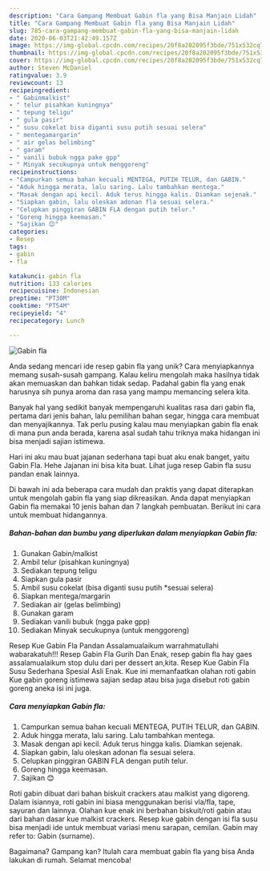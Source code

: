 ```yaml
---
description: "Cara Gampang Membuat Gabin fla yang Bisa Manjain Lidah"
title: "Cara Gampang Membuat Gabin fla yang Bisa Manjain Lidah"
slug: 785-cara-gampang-membuat-gabin-fla-yang-bisa-manjain-lidah
date: 2020-06-03T21:42:49.157Z
image: https://img-global.cpcdn.com/recipes/20f8a202095f3bde/751x532cq70/gabin-fla-foto-resep-utama.jpg
thumbnail: https://img-global.cpcdn.com/recipes/20f8a202095f3bde/751x532cq70/gabin-fla-foto-resep-utama.jpg
cover: https://img-global.cpcdn.com/recipes/20f8a202095f3bde/751x532cq70/gabin-fla-foto-resep-utama.jpg
author: Steven McDaniel
ratingvalue: 3.9
reviewcount: 13
recipeingredient:
- " Gabinmalkist"
- " telur pisahkan kuningnya"
- " tepung teligu"
- " gula pasir"
- " susu cokelat bisa diganti susu putih sesuai selera"
- " mentegamargarin"
- " air gelas belimbing"
- " garam"
- " vanili bubuk ngga pake gpp"
- " Minyak secukupnya untuk menggoreng"
recipeinstructions:
- "Campurkan semua bahan kecuali MENTEGA, PUTIH TELUR, dan GABIN."
- "Aduk hingga merata, lalu saring. Lalu tambahkan mentega."
- "Masak dengan api kecil. Aduk terus hingga kalis. Diamkan sejenak."
- "Siapkan gabin, lalu oleskan adonan fla sesuai selera."
- "Celupkan pinggiran GABIN FLA dengan putih telur."
- "Goreng hingga keemasan."
- "Sajikan 😊"
categories:
- Resep
tags:
- gabin
- fla

katakunci: gabin fla 
nutrition: 133 calories
recipecuisine: Indonesian
preptime: "PT30M"
cooktime: "PT54M"
recipeyield: "4"
recipecategory: Lunch

---
```



![Gabin fla](https://img-global.cpcdn.com/recipes/20f8a202095f3bde/751x532cq70/gabin-fla-foto-resep-utama.jpg)

Anda sedang mencari ide resep gabin fla yang unik? Cara menyiapkannya memang susah-susah gampang. Kalau keliru mengolah maka hasilnya tidak akan memuaskan dan bahkan tidak sedap. Padahal gabin fla yang enak harusnya sih punya aroma dan rasa yang mampu memancing selera kita.

Banyak hal yang sedikit banyak mempengaruhi kualitas rasa dari gabin fla, pertama dari jenis bahan, lalu pemilihan bahan segar, hingga cara membuat dan menyajikannya. Tak perlu pusing kalau mau menyiapkan gabin fla enak di mana pun anda berada, karena asal sudah tahu triknya maka hidangan ini bisa menjadi sajian istimewa.

Hari ini aku mau buat jajanan sederhana tapi buat aku enak banget, yaitu Gabin Fla. Hehe Jajanan ini bisa kita buat. Lihat juga resep Gabin fla susu pandan enak lainnya.


Di bawah ini ada beberapa cara mudah dan praktis yang dapat diterapkan untuk mengolah gabin fla yang siap dikreasikan. Anda dapat menyiapkan Gabin fla memakai 10 jenis bahan dan 7 langkah pembuatan. Berikut ini cara untuk membuat hidangannya.

<!--inarticleads1-->

##### Bahan-bahan dan bumbu yang diperlukan dalam menyiapkan Gabin fla:

1. Gunakan  Gabin/malkist
1. Ambil  telur (pisahkan kuningnya)
1. Sediakan  tepung teligu
1. Siapkan  gula pasir
1. Ambil  susu cokelat (bisa diganti susu putih *sesuai selera)
1. Siapkan  mentega/margarin
1. Sediakan  air (gelas belimbing)
1. Gunakan  garam
1. Sediakan  vanili bubuk (ngga pake gpp)
1. Sediakan  Minyak secukupnya (untuk menggoreng)


Resep Kue Gabin Fla Pandan Assalamualaikum warrahmatullahi wabarakatuh!!! Resep Gabin Fla Gurih Dan Enak, resep gabin fla hay gaes assalamualaikum stop dulu dari per dessert an,kita. Resep Kue Gabin Fla Susu Sederhana Spesial Asli Enak. Kue ini memanfaatkan olahan roti gabin Kue gabin goreng istimewa sajian sedap atau bisa juga disebut roti gabin goreng aneka isi ini juga. 

<!--inarticleads2-->

##### Cara menyiapkan Gabin fla:

1. Campurkan semua bahan kecuali MENTEGA, PUTIH TELUR, dan GABIN.
1. Aduk hingga merata, lalu saring. Lalu tambahkan mentega.
1. Masak dengan api kecil. Aduk terus hingga kalis. Diamkan sejenak.
1. Siapkan gabin, lalu oleskan adonan fla sesuai selera.
1. Celupkan pinggiran GABIN FLA dengan putih telur.
1. Goreng hingga keemasan.
1. Sajikan 😊


Roti gabin dibuat dari bahan biskuit crackers atau malkist yang digoreng. Dalam isiannya, roti gabin ini biasa menggunakan berisi vla/fla, tape, sayuran dan lainnya. Olahan kue enak ini berbahan biskuit/roti gabin atau dari bahan dasar kue malkist crackers. Resep kue gabin dengan isi fla susu bisa menjadi ide untuk membuat variasi menu sarapan, cemilan. Gabin may refer to: Gabin (surname). 

Bagaimana? Gampang kan? Itulah cara membuat gabin fla yang bisa Anda lakukan di rumah. Selamat mencoba!
